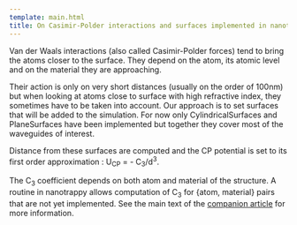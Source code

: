 ```yaml
---
template: main.html
title: On Casimir-Polder interactions and surfaces implemented in nanotrappy
---
```


Van der Waals interactions (also called Casimir-Polder forces) tend to bring the atoms closer to the surface. They depend on the atom, its atomic level and on the material they are approaching.

Their action is only on very short distances (usually on the order of 100nm) but when looking at atoms close to surface with high refractive index, they sometimes have to be taken into account.
Our approach is to set surfaces that will be added to the simulation.
For now only CylindricalSurfaces and PlaneSurfaces have been implemented but together they cover most of the waveguides of interest.

Distance from these surfaces are computed and the CP potential is set to its first order approximation : U<sub>CP</sub> = - C<sub>3</sub>/d<sup>3</sup>.

The C<sub>3</sub> coefficient depends on both atom and material of the structure. A routine in nanotrappy allows computation of C<sub>3</sub> for {atom, material} pairs that are not yet implemented.
See the main text of the [companion article][1] for more information.

[1]: https://arxiv.org/
